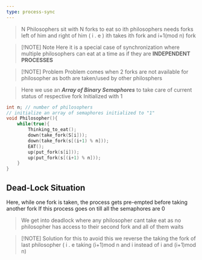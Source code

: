 ```yaml
---
type: process-sync 
---
```


> N Philosophers sit with N forks to eat
> so ith philosophers needs forks left of him and right of him
> ( i . e ) ith takes ith fork and i+1(mod n) fork


> [!NOTE] Note
> Here it is a special case of synchronization where multiple philosophers can eat at a time as if they are **INDEPENDENT PROCESSES**


> [!NOTE] Problem
> Problem comes when 2 forks are not available for philosopher as both are taken/used by other philosphers

> Here we use an ***Array of Binary Semaphores*** to take care of current status of  respective fork Initialized with 1

```c
int n; // number of philosophers
// initialize an array of semaphores initialized to "1"
void Philosopher(){
	while(true){
		Thinking_to_eat();
		down(take_fork(S[i]));
		down(take_fork(s[(i+1) % n]));
		EAT();
		up(put_fork(s[i]));
		up(put_fork(s[(i+1) % n]));
	}
}
```

## Dead-Lock Situation
Here, while one fork is taken, the process gets pre-empted before taking another fork
If this process goes on till all the semaphores are 0
> We get into deadlock where any philosopher cant take eat as no philosopher has access to their second fork and all of them waits


> [!NOTE] Solution for this
> to avoid this we reverse the taking the fork of last philosopher 
( i . e taking (i+1)mod n and i  instead of i and (i+1)mod n)

